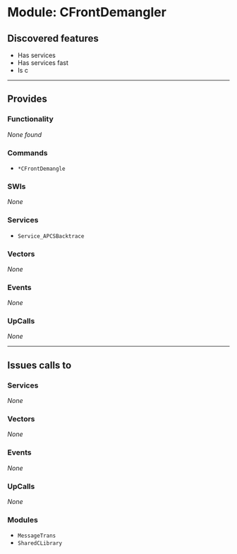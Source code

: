 # Module: CFrontDemangler

## Discovered features


* Has services
* Has services fast
* Is c

---

## Provides

### Functionality


*None found*

### Commands


* `*CFrontDemangle`


### SWIs


*None*


### Services


* `Service_APCSBacktrace`


### Vectors


*None*


### Events


*None*


### UpCalls


*None*


---

## Issues calls to

### Services


*None*


### Vectors


*None*


### Events


*None*


### UpCalls


*None*


### Modules


* `MessageTrans`
* `SharedCLibrary`


